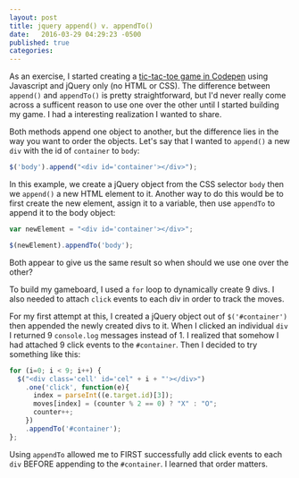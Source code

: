 ```yaml
---
layout: post
title: jquery append() v. appendTo()
date:   2016-03-29 04:29:23 -0500
published: true
categories:
---
```


As an exercise, I started creating a [tic-tac-toe game in Codepen](http://codepen.io/marcwright/pen/NNgzbY) using Javascript and jQuery only (no HTML or CSS). The difference between `append()` and `appendTo()` is pretty straightforward, but I'd never really come across a sufficent reason to use one over the other until I started building my game. I had a interesting realization I wanted to share.

Both methods append one object to another, but the difference lies in the way you want to order the objects. Let's say that I wanted to `append()` a new `div` with the id of `container` to `body`:

~~~javascript
$('body').append("<div id='container'></div>");
~~~

In this example, we create a jQuery object from the CSS selector `body` then we `append()` a new HTML element to it. Another way to do this would be to first create the new element, assign it to a variable, then use `appendTo` to append it to the body object: 

~~~javascript
var newElement = "<div id='container'></div>";

$(newElement).appendTo('body');
~~~

Both appear to give us the same result so when should we use one over the other?

To build my gameboard, I used a `for` loop to dynamically create 9 divs. I also needed to attach `click` events to each div in order to track the moves.

For my first attempt at this, I created a jQuery object out of `$('#container')` then appended the newly created divs to it. When I clicked an individual `div` I returned 9 `console.log` messages instead of 1. I realized that somehow I had attached 9 click events to the `#container`. Then I decided to try something like this:

~~~javascript
for (i=0; i < 9; i++) {
  $("<div class='cell' id='cel" + i + "'></div>")
    .one('click', function(e){
      index = parseInt((e.target.id)[3]);
      moves[index] = (counter % 2 == 0) ? "X" : "O"; 
      counter++;
    })
    .appendTo('#container');
};
~~~

Using `appendTo` allowed me to FIRST successfully add click events to each `div` BEFORE appending to the `#container`. I learned that order matters.